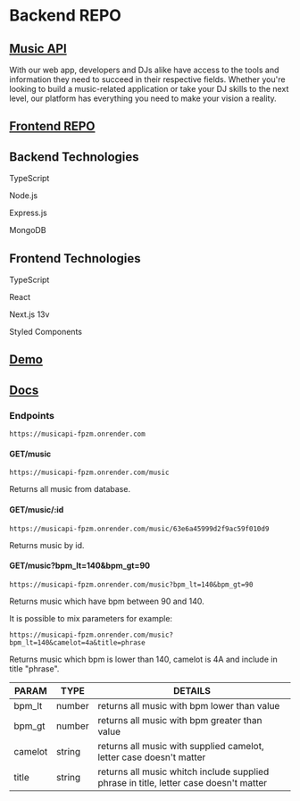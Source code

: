 # Backend REPO 
## [Music API](https://spectacular-cheesecake-7e4fa4.netlify.app/)
With our web app, developers and DJs alike have access to the tools and information they need to succeed in their respective fields. Whether you're looking to build a music-related application or take your DJ skills to the next level, our platform has everything you need to make your vision a reality.

## [Frontend REPO](https://github.com/MateuszZalobnik/music-api-page)

## Backend Technologies

TypeScript

Node.js

Express.js

MongoDB

## Frontend Technologies

TypeScript

React

Next.js 13v

Styled Components


## [Demo](https://spectacular-cheesecake-7e4fa4.netlify.app/)

## [Docs](https://spectacular-cheesecake-7e4fa4.netlify.app/Docs)

### Endpoints
```
https://musicapi-fpzm.onrender.com
```
#### GET/music
```
https://musicapi-fpzm.onrender.com/music
```
Returns all music from database.
#### GET/music/:id
```
https://musicapi-fpzm.onrender.com/music/63e6a45999d2f9ac59f010d9
```
Returns music by id.
#### GET/music?bpm_lt=140&bpm_gt=90
```
https://musicapi-fpzm.onrender.com/music?bpm_lt=140&bpm_gt=90
```
Returns music which have bpm between 90 and 140.

It is possible to mix parameters for example:
```
https://musicapi-fpzm.onrender.com/music?bpm_lt=140&camelot=4a&title=phrase
```
Returns music which bpm is lower than 140, camelot is 4A and include in title "phrase".

| PARAM | TYPE | DETAILS |
| --- | --- | --- |
| bpm_lt | number | returns all music with bpm lower than value |
| bpm_gt | number | returns all music with bpm greater than value |
| camelot | string | returns all music with supplied camelot, letter case doesn't matter |
| title | string | returns all music whitch include supplied phrase in title, letter case doesn't matter |

